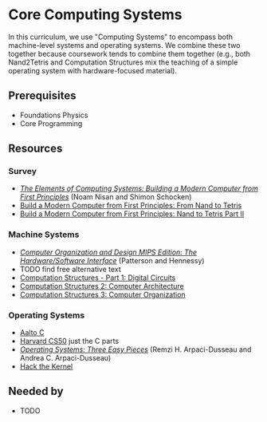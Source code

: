 # Core Computing Systems

In this curriculum, we use "Computing Systems" to encompass both machine-level systems and operating systems.
We combine these two together because coursework tends to combine them together (e.g., both Nand2Tetris and Computation Structures mix the teaching of a simple operating system with hardware-focused material).

## Prerequisites
- Foundations Physics
- Core Programming

## Resources
### Survey
- *[The Elements of Computing Systems: Building a Modern Computer from First Principles](https://mitpress.mit.edu/books/elements-computing-systems)* (Noam Nisan and Shimon Schocken)
- [Build a Modern Computer from First Principles: From Nand to Tetris](https://www.coursera.org/learn/build-a-computer)
- [Build a Modern Computer from First Principles: Nand to Tetris Part II](https://www.coursera.org/learn/nand2tetris2)

### Machine Systems
- *[Computer Organization and Design MIPS Edition: The Hardware/Software Interface](https://www.amazon.com/Computer-Organization-Design-Fifth-Architecture/dp/0124077269)* (Patterson and Hennessy)
- TODO find free alternative text
- [Computation Structures - Part 1: Digital Circuits](https://www.edx.org/course/computation-structures-part-1-digital-mitx-6-004-1x-0)
- [Computation Structures 2: Computer Architecture](https://www.edx.org/course/computation-structures-2-computer-mitx-6-004-2x)
- [Computation Structures 3: Computer Organization](https://www.edx.org/course/computation-structures-3-computer-mitx-6-004-3x-0)

### Operating Systems
- [Aalto C](http://moocfi.github.io/courses/2016/aalto-c/en/)
- [Harvard CS50](https://www.edx.org/course/cs50s-introduction-computer-science-harvardx-cs50x) just the C parts
- *[Operating Systems: Three Easy Pieces](http://pages.cs.wisc.edu/~remzi/OSTEP/)* (Remzi H. Arpaci-Dusseau and Andrea C. Arpaci-Dusseau)
- [Hack the Kernel](https://www.ops-class.org/)

## Needed by
- TODO